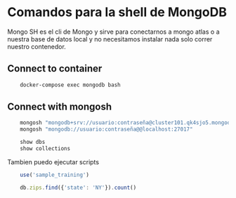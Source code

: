 # Comandos para la shell de MongoDB

Mongo SH es el cli de Mongo y sirve para conectarnos a mongo atlas o a nuestra base de datos local y no necesitamos instalar nada solo correr nuestro contenedor.

## Connect to container

```sh
    docker-compose exec mongodb bash
```

## Connect with mongosh

```sh
    mongosh "mongodb+srv://usuario:contraseña@cluster101.qk4sjo5.mongodb.net/"
    mongosh "mongodb://usuario:contraseña@@localhost:27017"
```

```sh
    show dbs
    show collections
```

Tambien puedo ejecutar scripts

```js
    use('sample_training')

    db.zips.find({'state': 'NY'}).count()
```
